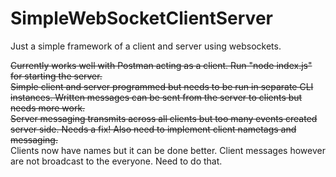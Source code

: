 # SimpleWebSocketClientServer
Just a simple framework of a client and server using websockets.

~~Currently works well with Postman acting as a client. Run "node index.js" for starting the server.~~<br>
~~Simple client and server programmed but needs to be run in separate CLI instances. Written messages can be sent from the server to clients but needs more work.~~<br>
~~Server messaging transmits across all clients but too many events created server side. Needs a fix! Also need to implement client nametags and messaging.~~<br>
Clients now have names but it can be done better. Client messages however are not broadcast to the everyone. Need to do that.
